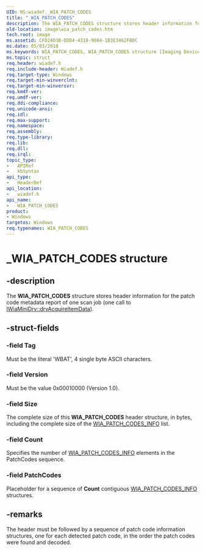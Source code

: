 ```yaml
---
UID: NS:wiadef._WIA_PATCH_CODES
title: "_WIA_PATCH_CODES"
description: The WIA_PATCH_CODES structure stores header information for the patch code metadata report of one scan job (one call to IWiaMiniDrv::drvAcquireItemData).
old-location: image\wia_patch_codes.htm
tech.root: image
ms.assetid: CFD2403B-DDD4-4318-9084-1B3E3462FBDC
ms.date: 05/03/2018
ms.keywords: WIA_PATCH_CODES, WIA_PATCH_CODES structure [Imaging Devices], _WIA_PATCH_CODES, image.wia_patch_codes, wiadef/WIA_PATCH_CODES
ms.topic: struct
req.header: wiadef.h
req.include-header: Wiadef.h
req.target-type: Windows
req.target-min-winverclnt: 
req.target-min-winversvr: 
req.kmdf-ver: 
req.umdf-ver: 
req.ddi-compliance: 
req.unicode-ansi: 
req.idl: 
req.max-support: 
req.namespace: 
req.assembly: 
req.type-library: 
req.lib: 
req.dll: 
req.irql: 
topic_type:
-	APIRef
-	kbSyntax
api_type:
-	HeaderDef
api_location:
-	wiadef.h
api_name:
-	WIA_PATCH_CODES
product:
- Windows
targetos: Windows
req.typenames: WIA_PATCH_CODES
---
```


# _WIA_PATCH_CODES structure


## -description


The <b>WIA_PATCH_CODES</b> structure stores header information for the patch code metadata report of one scan job (one call to <a href="https://msdn.microsoft.com/library/windows/hardware/ff543956">IWiaMiniDrv::drvAcquireItemData</a>).


## -struct-fields




### -field Tag

Must be the literal 'WBAT', 4 single byte ASCII characters. 


### -field Version

Must be the value 0x00010000 (Version 1.0).


### -field Size

The complete size of this <b>WIA_PATCH_CODES</b> header structure, in bytes, including the complete size of the <a href="https://msdn.microsoft.com/476C9269-7A88-4D06-80E8-C80E5F29B6CF">WIA_PATCH_CODES_INFO</a> list.


### -field Count

Specifies the number of <a href="https://msdn.microsoft.com/476C9269-7A88-4D06-80E8-C80E5F29B6CF">WIA_PATCH_CODES_INFO</a> elements in the PatchCodes sequence.


### -field PatchCodes

Placeholder for a sequence of <b>Count</b> contiguous <a href="https://msdn.microsoft.com/476C9269-7A88-4D06-80E8-C80E5F29B6CF">WIA_PATCH_CODES_INFO</a> structures.


## -remarks



The header must be followed by a sequence of patch code information structures, one for each detected patch code, in the order the patch codes were found and decoded.



